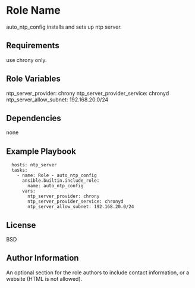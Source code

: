 Role Name
=========

auto_ntp_config installs and sets up ntp server.

Requirements
------------

use chrony only.

Role Variables
--------------

ntp_server_provider: chrony
ntp_server_provider_service: chronyd
ntp_server_allow_subnet: 192.168.20.0/24

Dependencies
------------

none

Example Playbook
----------------

      hosts: ntp_server
      tasks:
        - name: Role - auto_ntp_config
          ansible.builtin.include_role:
            name: auto_ntp_config
          vars:
            ntp_server_provider: chrony
            ntp_server_provider_service: chronyd
            ntp_server_allow_subnet: 192.168.20.0/24

License
-------

BSD

Author Information
------------------

An optional section for the role authors to include contact information, or a website (HTML is not allowed).

